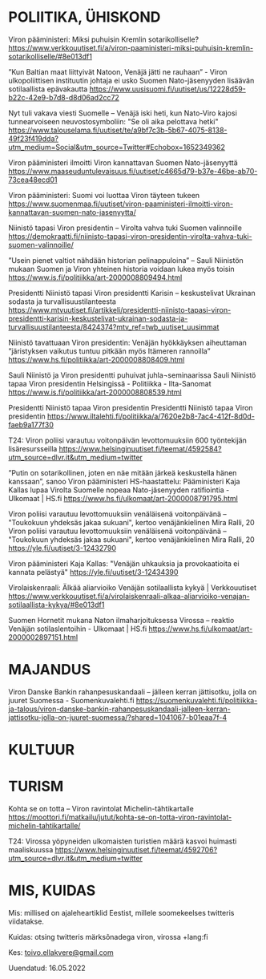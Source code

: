 # POLIITIKA, ÜHISKOND

Viron pääministeri: Miksi puhuisin Kremlin sotarikolliselle?
https://www.verkkouutiset.fi/a/viron-paaministeri-miksi-puhuisin-kremlin-sotarikolliselle/#8e013df1

”Kun Baltian maat liittyivät Natoon, Venäjä jätti ne rauhaan” - Viron ulkopoliittisen instituutin johtaja ei usko Suomen Nato-jäsenyyden lisäävän sotilaallista epävakautta
https://www.uusisuomi.fi/uutiset/us/12228d59-b22c-42e9-b7d8-d8d06ad2cc72

Nyt tuli vakava viesti Suomelle – Venäjä iski heti, kun Nato-Viro kajosi tunnearvoiseen neuvostosymboliin: "Se oli aika pelottava hetki"
https://www.talouselama.fi/uutiset/te/a9bf7c3b-5b67-4075-8138-49f23f419dda?utm_medium=Social&utm_source=Twitter#Echobox=1652349362

Viron pääministeri ilmoitti Viron kannattavan Suomen Nato-jäsenyyttä
https://www.maaseuduntulevaisuus.fi/uutiset/c4665d79-b37e-46be-ab70-73cea48ecd01

Viron pääministeri: Suomi voi luottaa Viron täyteen tukeen
https://www.suomenmaa.fi/uutiset/viron-paaministeri-ilmoitti-viron-kannattavan-suomen-nato-jasenyytta/

Niinistö tapasi Viron presidentin – Virolta vahva tuki Suomen valinnoille
https://demokraatti.fi/niinisto-tapasi-viron-presidentin-virolta-vahva-tuki-suomen-valinnoille/

”Usein pienet valtiot nähdään historian peli­nappuloina” – Sauli Niinistön mukaan Suomen ja Viron yhteinen historia voidaan lukea myös toisin
https://www.is.fi/politiikka/art-2000008809494.html

Presidentti Niinistö tapasi Viron presidentti Karisin – keskustelivat Ukrainan sodasta ja turvallisuustilanteesta
https://www.mtvuutiset.fi/artikkeli/presidentti-niinisto-tapasi-viron-presidentti-karisin-keskustelivat-ukrainan-sodasta-ja-turvallisuustilanteesta/8424374?mtv_ref=twb_uutiset_uusimmat

Niinistö tavattuaan Viron presidentin: Venäjän hyökkäyksen aiheuttaman ”järistyksen vaikutus tuntuu pitkään myös Itämeren rannoilla” 
https://www.hs.fi/politiikka/art-2000008808409.html 

Sauli Niinistö ja Viron presidentti puhuivat juhla¬seminaarissa Sauli Niinistö tapaa Viron presidentin Helsingissä - Politiikka - Ilta-Sanomat https://www.is.fi/politiikka/art-2000008808539.html 

Presidentti Niinistö tapaa Viron presidentin Presidentti Niinistö tapaa Viron presidentin https://www.iltalehti.fi/politiikka/a/7620e2b8-7ac4-412f-8d0d-faeb9a177f30 

T24: Viron poliisi varautuu voitonpäivän levottomuuksiin 600 työntekijän lisäresursseilla  https://www.helsinginuutiset.fi/teemat/4592584?utm_source=dlvr.it&utm_medium=twitter

”Putin on sota­rikollinen, joten en näe mitään järkeä keskustella hänen kanssaan”, sanoo Viron pää­ministeri
HS-haastattelu: Pääministeri Kaja Kallas lupaa Virolta Suomelle nopeaa Nato-jäsenyyden ratifiointia - Ulkomaat | HS.fi
https://www.hs.fi/ulkomaat/art-2000008791795.html

Viron poliisi varautuu levottomuuksiin venäläisenä voitonpäivänä – "Toukokuun yhdeksäs jakaa sukuani", kertoo venäjänkielinen Mira Ralli, 20 Viron poliisi varautuu levottomuuksiin venäläisenä voitonpäivänä – "Toukokuun yhdeksäs jakaa sukuani", kertoo venäjänkielinen Mira Ralli, 20 https://yle.fi/uutiset/3-12432790 

Viron pääministeri Kaja Kallas: "Venäjän uhkauksia ja provokaatioita ei kannata pelästyä" https://yle.fi/uutiset/3-12434390 

Virolaiskenraali: Älkää aliarvioiko Venäjän sotilaallista kykyä | Verkkouutiset https://www.verkkouutiset.fi/a/virolaiskenraali-alkaa-aliarvioiko-venajan-sotilaallista-kykya/#8e013df1

Suomen Hornetit mukana Naton ilmaharjoituksessa Virossa – reaktio Venäjän sotilaslentoihin - Ulkomaat | HS.fi https://www.hs.fi/ulkomaat/art-2000002897151.html


# MAJANDUS

Viron Danske Bankin rahanpesuskandaali – jälleen kerran jättisotku, jolla on juuret Suomessa - Suomenkuvalehti.fi https://suomenkuvalehti.fi/politiikka-ja-talous/viron-danske-bankin-rahanpesuskandaali-jalleen-kerran-jattisotku-jolla-on-juuret-suomessa/?shared=1041067-b01eaa7f-4 


# KULTUUR

    
# TURISM

Kohta se on totta – Viron ravintolat Michelin-tähtikartalle
https://moottori.fi/matkailu/jutut/kohta-se-on-totta-viron-ravintolat-michelin-tahtikartalle/

T24: Virossa yöpyneiden ulkomaisten turistien määrä kasvoi huimasti maaliskuussa  https://www.helsinginuutiset.fi/teemat/4592706?utm_source=dlvr.it&utm_medium=twitter



# MIS, KUIDAS

Mis: millised on ajaleheartiklid Eestist, millele soomekeelses twitteris viidatakse.

Kuidas: otsing twitteris märksõnadega viron, virossa +lang:fi

Kes: toivo.ellakvere@gmail.com

Uuendatud: 16.05.2022
